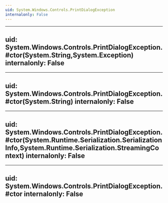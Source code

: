 ```yaml
---
uid: System.Windows.Controls.PrintDialogException
internalonly: False
---
```


---
uid: System.Windows.Controls.PrintDialogException.#ctor(System.String,System.Exception)
internalonly: False
---

---
uid: System.Windows.Controls.PrintDialogException.#ctor(System.String)
internalonly: False
---

---
uid: System.Windows.Controls.PrintDialogException.#ctor(System.Runtime.Serialization.SerializationInfo,System.Runtime.Serialization.StreamingContext)
internalonly: False
---

---
uid: System.Windows.Controls.PrintDialogException.#ctor
internalonly: False
---
